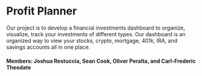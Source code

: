 # Profit Planner
Our project is to develop a financial investments dashboard to organize, visualize, track your investments of different types. Our dashboard is an organized way to view your stocks, crypto, mortgage, 401k, IRA, and savings accounts all in one place.
#### Members: Joshua Restuccia, Sean Cook, Oliver Peralta, and Carl-Frederic Theodate
